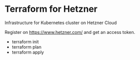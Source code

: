 # Terraform for Hetzner

Infrastructure for Kubernetes cluster on Hetzner Cloud

Register on https://www.hetzner.com/ and get an access token.

* terraform init
* terraform plan
* terraform apply
